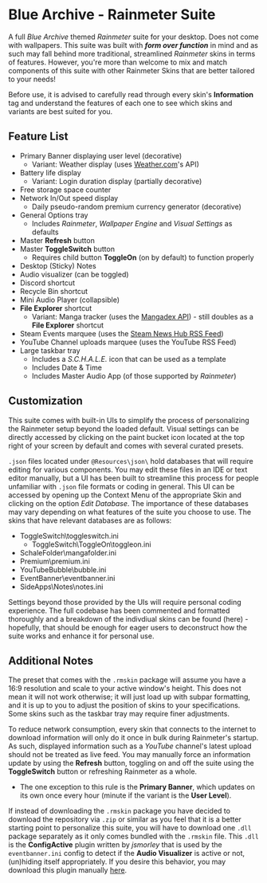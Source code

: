 # Blue Archive - Rainmeter Suite
A full *Blue Archive* themed *Rainmeter* suite for your desktop. Does not come with wallpapers. This suite was built with ***form over function*** in mind and as such may fall behind more traditional, streamlined *Rainmeter* skins in terms of features. However, you're more than welcome to mix and match components of this suite with other Rainmeter Skins that are better tailored to your needs!

Before use, it is advised to carefully read through every skin's **Information** tag and understand the features of each one to see which skins and variants are best suited for you.

## Feature List
- Primary Banner displaying user level (decorative)
  - Variant: Weather display (uses [Weather.com](https://weather.com)'s API)
- Battery life display
  - Variant: Login duration display (partially decorative)
- Free storage space counter
- Network In/Out speed display
  - Daily pseudo-random premium currency generator (decorative)
- General Options tray
  - Includes *Rainmeter*, *Wallpaper Engine* and *Visual Settings* as defaults
- Master **Refresh** button
- Master **ToggleSwitch** button
  - Requires child button **ToggleOn** (on by default) to function properly
- Desktop (Sticky) Notes
- Audio visualizer (can be toggled)
- Discord shortcut
- Recycle Bin shortcut
- Mini Audio Player (collapsible)
- **File Explorer** shortcut
  - Variant: Manga tracker (uses the [Mangadex API](https://api.mangadex.org/docs/)) - still doubles as a **File Explorer** shortcut
- Steam Events marquee (uses the [Steam News Hub RSS Feed](https://store.steampowered.com/feeds/news/))
- YouTube Channel uploads marquee (uses the YouTube RSS Feed)
- Large taskbar tray
  - Includes a *S.C.H.A.L.E.* icon that can be used as a template
  - Includes Date & Time
  - Includes Master Audio App (of those supported by _Rainmeter_)

## Customization

This suite comes with built-in UIs to simplify the process of personalizing the Rainmeter setup beyond the loaded default. Visual settings can be directly accessed by clicking on the paint bucket icon located at the top right of your screen by default and comes with several curated presets.

`.json` files located under `@Resources\json\` hold databases that will require editing for various components. You may edit these files in an IDE or text editor manually, but a UI has been built to streamline this process for people unfamiliar with `.json` file formats or coding in general. This UI can be accessed by opening up the Context Menu of the appropriate Skin and clicking on the option _Edit Database_. The importance of these databases may vary depending on what features of the suite you choose to use. The skins that have relevant databases are as follows:

- ToggleSwitch\toggleswitch.ini
  - ToggleSwitch\ToggleOn\toggleon.ini
- SchaleFolder\mangafolder.ini
- Premium\premium.ini
- YouTubeBubble\bubble.ini
- EventBanner\eventbanner.ini
- SideApps\Notes\notes.ini

Settings beyond those provided by the UIs will require personal coding experience. The full codebase has been commented and formatted thoroughly and a breakdown of the indivdiual skins can be found (here) - hopefully, that should be enough for eager users to deconstruct how the suite works and enhance it for personal use.

## Additional Notes

The preset that comes with the `.rmskin` package will assume you have a 16:9 resolution and scale to your active window's height. This does not mean it will not work otherwise; it will just load up with subpar formatting, and it is up to you to adjust the position of skins to your specifications. Some skins such as the taskbar tray may require finer adjustments.

To reduce network consumption, every skin that connects to the internet to download information will only do it once in bulk during Rainmeter's startup. As such, displayed information such as a *YouTube* channel's latest upload should not be treated as live feed. You may manually force an information update by using the **Refresh** button, toggling on and off the suite using the **ToggleSwitch** button or refreshing Rainmeter as a whole.
- The one exception to this rule is the **Primary Banner**, which updates on its own once every hour (minute if the variant is the **User Level**).

If instead of downloading the `.rmskin` package you have decided to download the repository via `.zip` or similar as you feel that it is a better starting point to personalize this suite, you will have to download one `.dll` package separately as it only comes bundled with the `.rmskin` file. This `.dll` is the **ConfigActive** plugin written by _jsmorley_ that is used by the `eventbanner.ini` config to detect if the **Audio Visualizer** is active or not, (un)hiding itself appropriately. If you desire this behavior, you may download this plugin manually [here](https://forum.rainmeter.net/viewtopic.php?t=28720).